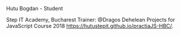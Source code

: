 Hutu Bogdan - Student 

Step IT Academy, Bucharest Trainer: @Dragos Dehelean
Projects for JavaScript Course 2018
https://hutustepit.github.io/practiaJS-HBC/.
